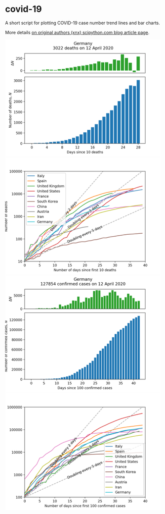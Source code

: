 # covid-19
A short script for plotting COVID-19 case number trend lines and bar charts.

More details [on original authors (xnx) scipython.com blog article page](https://scipython.com/blog/plotting-covid-19-case-growth-charts/).

![COVID-19 death data for Germany](imgdir/germany-20200413-deaths.png)
![COVID-19 death trends for 10 countries](imgdir/country-comparison-20200413-deaths.png)
![COVID-19 case data for Germany](imgdir/germany-20200413-cases.png)
![COVID-19 case trends for 10 countries](imgdir/country-comparison-20200413-cases.png)
